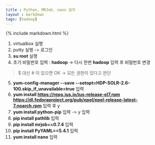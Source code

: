 ```yaml
---
title : Python, MRJob, nano 설치
layout : markdown
tags: [hadoop]
---
```


{% include markdown.html %}

1. virtualbox 실행
2. putty 실행 -> 로그인
3. **su root** 실행
4. 초기 비밀번호 입력 : **hadoop** -> 다시 한번 **hadoop** 입력 후 비밀번호 변경
> $ 대신 # 이 있으면 OK -> 모든 권한이 있다고 판단  
5. **yum-config-manager --save --setopt=HDP-SOLR-2.6-100.skip_if_unavailable=true** 입력
6. **yum install https://repo.ius.io/ius-release-el7.rpm https://dl.fedoraproject.org/pub/epel/epel-release-latest-7.noarch.rpm** 입력 후 y
7. **yum install python-pip** 입력 -> y 입력
8. **pip install pathlib** 입력
9. **pip install mrjob==0.7.4** 입력
10. **pip install PyYAML==5.4.1** 입력
11. **yum install nano** 입력
